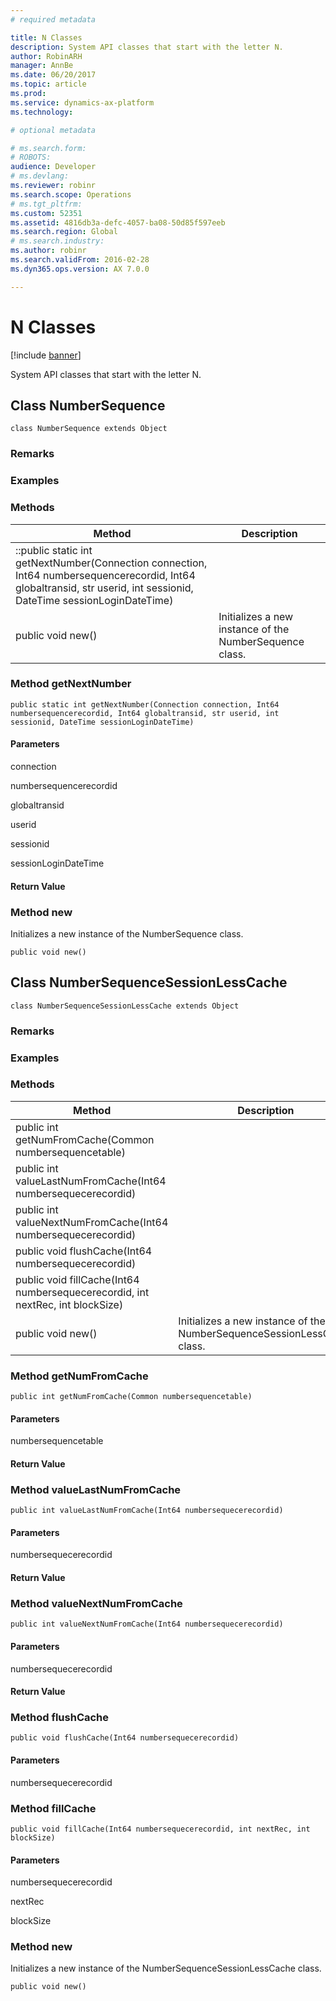 ```yaml
---
# required metadata

title: N Classes
description: System API classes that start with the letter N.
author: RobinARH
manager: AnnBe
ms.date: 06/20/2017
ms.topic: article
ms.prod: 
ms.service: dynamics-ax-platform
ms.technology: 

# optional metadata

# ms.search.form: 
# ROBOTS: 
audience: Developer
# ms.devlang: 
ms.reviewer: robinr
ms.search.scope: Operations
# ms.tgt_pltfrm: 
ms.custom: 52351
ms.assetid: 4816db3a-defc-4057-ba08-50d85f597eeb
ms.search.region: Global
# ms.search.industry: 
ms.author: robinr
ms.search.validFrom: 2016-02-28
ms.dyn365.ops.version: AX 7.0.0

---
```


# N Classes

[!include [banner](../includes/banner.md)]

System API classes that start with the letter N.

Class NumberSequence
--------------------

    class NumberSequence extends Object

### Remarks

### Examples

### Methods

| Method                                                                                                                                                                | Description                                             |
|-----------------------------------------------------------------------------------------------------------------------------------------------------------------------|---------------------------------------------------------|
| ::public static int getNextNumber(Connection connection, Int64 numbersequencerecordid, Int64 globaltransid, str userid, int sessionid, DateTime sessionLoginDateTime) |                                                         |
| public void new()                                                                                                                                                     | Initializes a new instance of the NumberSequence class. |

### Method getNextNumber

    public static int getNextNumber(Connection connection, Int64 numbersequencerecordid, Int64 globaltransid, str userid, int sessionid, DateTime sessionLoginDateTime)

#### Parameters

connection  

<!-- -->

numbersequencerecordid  

<!-- -->

globaltransid  

<!-- -->

userid  

<!-- -->

sessionid  

<!-- -->

sessionLoginDateTime  

#### Return Value

### Method new

Initializes a new instance of the NumberSequence class.

    public void new()

## Class NumberSequenceSessionLessCache
    class NumberSequenceSessionLessCache extends Object

### Remarks

### Examples

### Methods

| Method                                                                         | Description                                                             |
|--------------------------------------------------------------------------------|-------------------------------------------------------------------------|
| public int getNumFromCache(Common numbersequencetable)                         |                                                                         |
| public int valueLastNumFromCache(Int64 numbersequecerecordid)                  |                                                                         |
| public int valueNextNumFromCache(Int64 numbersequecerecordid)                  |                                                                         |
| public void flushCache(Int64 numbersequecerecordid)                            |                                                                         |
| public void fillCache(Int64 numbersequecerecordid, int nextRec, int blockSize) |                                                                         |
| public void new()                                                              | Initializes a new instance of the NumberSequenceSessionLessCache class. |

### Method getNumFromCache

    public int getNumFromCache(Common numbersequencetable)

#### Parameters

numbersequencetable  

#### Return Value

### Method valueLastNumFromCache

    public int valueLastNumFromCache(Int64 numbersequecerecordid)

#### Parameters

numbersequecerecordid  

#### Return Value

### Method valueNextNumFromCache

    public int valueNextNumFromCache(Int64 numbersequecerecordid)

#### Parameters

numbersequecerecordid  

#### Return Value

### Method flushCache

    public void flushCache(Int64 numbersequecerecordid)

#### Parameters

numbersequecerecordid  

### Method fillCache

    public void fillCache(Int64 numbersequecerecordid, int nextRec, int blockSize)

#### Parameters

numbersequecerecordid  

<!-- -->

nextRec  

<!-- -->

blockSize  

### Method new

Initializes a new instance of the NumberSequenceSessionLessCache class.

    public void new()



